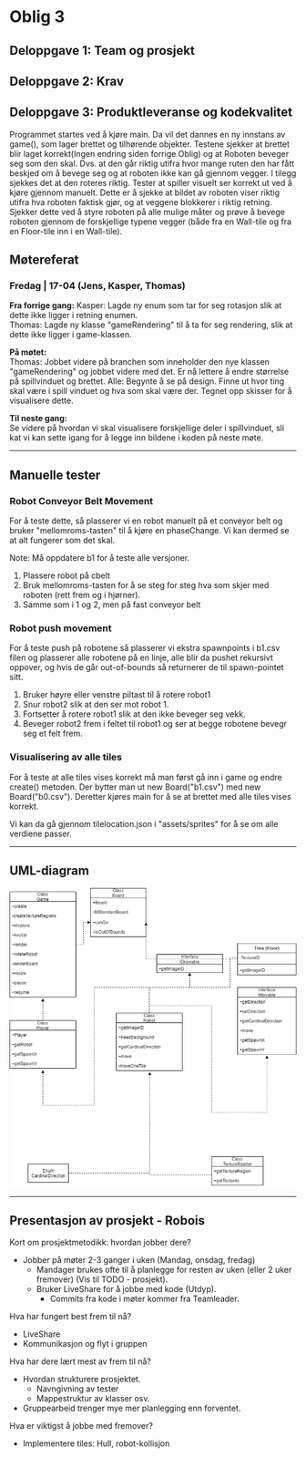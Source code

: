 # Oblig 3

## Deloppgave 1: Team og prosjekt

## Deloppgave 2: Krav

## Deloppgave 3: Produktleveranse og kodekvalitet

Programmet startes ved å kjøre main. Da vil det dannes en ny innstans av game(), som lager brettet og tilhørende objekter.
Testene sjekker at brettet blir laget korrekt(Ingen endring siden forrige Oblig) og at Roboten beveger seg som den skal. Dvs. at den går riktig utifra hvor mange ruten den har fått beskjed om å bevege seg og at roboten ikke kan gå gjennom vegger. I tilegg sjekkes det at den roteres riktig.
Tester at spiller visuelt ser korrekt ut ved å kjøre gjennom manuelt. Dette er å sjekke at bildet av roboten viser riktig utifra hva roboten faktisk gjør, og at veggene blokkerer i riktig retning. Sjekker dette ved å styre roboten på alle mulige måter og prøve å bevege roboten gjennom de forskjellige typene vegger (både fra en Wall-tile og fra en Floor-tile inn i en Wall-tile).

## Møtereferat

### **Fredag** | 17-04 (Jens, Kasper, Thomas)

**Fra forrige gang:**
Kasper: Lagde ny enum som tar for seg rotasjon slik at dette ikke ligger i retning enumen.  
Thomas: Lagde ny klasse "gameRendering" til å ta for seg rendering, slik at dette ikke ligger i game-klassen.

**På møtet:**  
Thomas: Jobbet videre på branchen som inneholder den nye klassen "gameRendering" og jobbet videre med det. Er nå lettere
å endre størrelse på spillvinduet og brettet.
Alle: Begynte å se på design. Finne ut hvor ting skal være i spill vinduet og hva som skal være der.
Tegnet opp skisser for å visualisere dette.

**Til neste gang:**  
Se videre på hvordan vi skal visualisere forskjellige deler i spillvinduet, sli kat vi kan sette igang for å legge inn bildene i koden på neste møte.

---

## Manuelle tester

### Robot Conveyor Belt Movement

For å teste dette, så plasserer vi en robot manuelt på et conveyor belt og bruker "mellomroms-tasten" til å kjøre en phaseChange.
Vi kan dermed se at alt fungerer som det skal.

Note: Må oppdatere b1 for å teste alle versjoner.
1. Plassere robot på cbelt
2. Bruk mellomroms-tasten for å se steg for steg hva som skjer med roboten (rett frem og i hjørner).
3. Samme som i 1 og 2, men på fast conveyor belt

### Robot push movement

For å teste push på robotene så plasserer vi ekstra spawnpoints i b1.csv filen og plasserer alle robotene på en linje, alle blir da pushet rekursivt oppover, og hvis de går out-of-bounds så returnerer de til spawn-pointet sitt.

1. Bruker høyre eller venstre piltast til å rotere robot1
2. Snur robot2 slik at den ser mot robot 1.
3. Fortsetter å rotere robot1 slik at den ikke beveger seg vekk.
4. Beveger robot2 frem i feltet til robot1 og ser at begge robotene bevegr seg et felt frem.

### Visualisering av alle tiles

For å teste at alle tiles vises korrekt må man først gå inn i game og endre create() metoden. Der bytter man ut new Board("b1.csv") med new Board("b0.csv"). Deretter kjøres main for å se at brettet med alle tiles vises korrekt.

Vi kan da gå gjennom tilelocation.json i "assets/sprites" for å se om alle verdiene passer.

---

## UML-diagram

![alt text](..\deliverablesAssets\diagrams\classDiagramOblig3.png "Class digram Oblig3")

---

## Presentasjon av prosjekt - Robois

Kort om prosjektmetodikk: hvordan jobber dere?

- Jobber på møter 2-3 ganger i uken (Mandag, onsdag, fredag)
  - Mandager brukes ofte til å planlegge for resten av uken (eller 2 uker fremover) (Vis til TODO - prosjekt).
  - Bruker LiveShare for å jobbe med kode (Utdyp).  
    - Commits fra kode i møter kommer fra Teamleader.

Hva har fungert best frem til nå?

- LiveShare
- Kommunikasjon og flyt i gruppen

Hva har dere lært mest av frem til nå?

- Hvordan strukturere prosjektet.
  - Navngivning av tester
  - Mappestruktur av klasser osv.
- Gruppearbeid trenger mye mer planlegging enn forventet.

Hva er viktigst å jobbe med fremover?

- Implementere tiles: Hull, robot-kollisjon